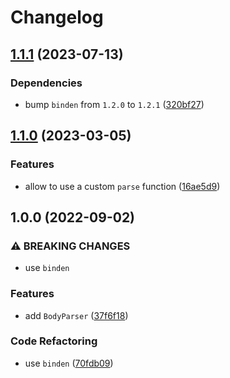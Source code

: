 # Changelog

## [1.1.1](https://github.com/binden-js/body/compare/v1.1.0...v1.1.1) (2023-07-13)

### Dependencies

- bump `binden` from `1.2.0` to `1.2.1` ([320bf27](https://github.com/binden-js/body/commit/320bf27eaa782749071df6d803a61ca7238f55c6))

## [1.1.0](https://github.com/binden-js/body/compare/v1.0.0...v1.1.0) (2023-03-05)

### Features

- allow to use a custom `parse` function ([16ae5d9](https://github.com/binden-js/body/commit/16ae5d95346ddda32c119eb624085464eef5735a))

## 1.0.0 (2022-09-02)

### ⚠ BREAKING CHANGES

- use `binden`

### Features

- add `BodyParser` ([37f6f18](https://github.com/binden-js/body/commit/37f6f18aa30572227518708e7f779bc8b5dcb5ea))

### Code Refactoring

- use `binden` ([70fdb09](https://github.com/binden-js/body/commit/70fdb0990678a16c2d3ee37bffdaa15113dc2814))
